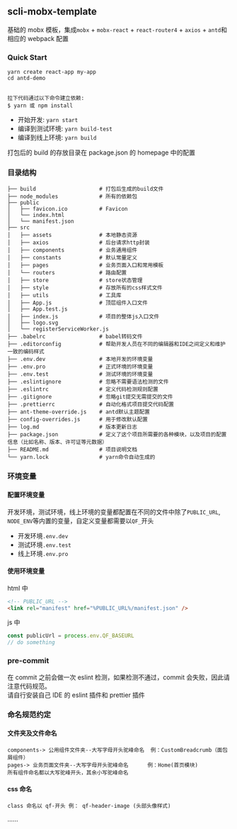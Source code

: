 ## scli-mobx-template

基础的 mobx 模板，集成`mobx` + `mobx-react` + `react-router4` + `axios` + `antd`和相应的 webpack 配置

### Quick Start

```
yarn create react-app my-app
cd antd-demo


拉下代码通过以下命令建立依赖:
$ yarn 或 npm install
```

- 开始开发: `yarn start`
- 编译到测试环境: `yarn build-test`
- 编译到线上环境: `yarn build`

打包后的 build 的存放目录在 package.json 的 homepage 中的配置

### 目录结构

```
├── build                    # 打包后生成的build文件
├── node_modules             # 所有的依赖包
├── public
│   ├── favicon.ico          # Favicon
│   └── index.html
│   └── manifest.json
├── src
│   ├── assets               # 本地静态资源
│   ├── axios                # 后台请求http封装
│   ├── components           # 业务通用组件
│   ├── constants            # 默认常量定义
│   ├── pages                # 业务页面入口和常用模板
│   └── routers              # 路由配置
│   ├── store                # store状态管理
│   ├── style                # 存放所有的css样式文件
│   ├── utils                # 工具库
│   ├── App.js               # 顶层组件入口文件
│   ├── App.test.js
│   ├── index.js             # 项目的整体js入口文件
│   ├── logo.svg
│   └── registerServiceWorker.js
├── .babelrc                 # babel转码文件
├── .editorconfig            # 帮助开发人员在不同的编辑器和IDE之间定义和维护一致的编码样式
├── .env.dev                 # 本地开发的环境变量
├── .env.pro                 # 正式环境的环境变量
├── .env.test                # 测试环境的环境变量
├── .eslintignore            # 忽略不需要语法检测的文件
├── .eslintrc                # 定义代码检测规则配置
├── .gitignore               # 忽略git提交无需提交的文件
├── .prettierrc              # 自动化格式项目提交代码配置
├── ant-theme-override.js    # antd默认主题配置
├── config-overrides.js      # 用于修改默认配置
├── log.md                   # 版本更新日志
├── package.json             # 定义了这个项目所需要的各种模块，以及项目的配置信息（比如名称、版本、许可证等元数据）
├── README.md                # 项目说明文档
└── yarn.lock                # yarn命令自动生成的
```

### 环境变量

#### 配置环境变量

开发环境，测试环境，线上环境的变量都配置在不同的文件中除了`PUBLIC_URL`, `NODE_ENV`等内置的变量，自定义变量都需要以`QF_`开头

- 开发环境`.env.dev`
- 测试环境`.env.test`
- 线上环境`.env.pro`

#### 使用环境变量

html 中

```html
<!-- PUBLIC_URL -->
<link rel="manifest" href="%PUBLIC_URL%/manifest.json" />
```

js 中

```javascript
const publicUrl = process.env.QF_BASEURL
// do something
```

### pre-commit

在 commit 之前会做一次 eslint 检测，如果检测不通过，commit 会失败，因此请注意代码规范。  
请自行安装自己 IDE 的 eslint 插件和 prettier 插件

### 命名规范约定

#### 文件夹及文件命名

```
components-> 公用组件文件夹--大写字母开头驼峰命名  例：CustomBreadcrumb（面包屑组件）
pages-> 业务页面文件夹--大写字母开头驼峰命名      例：Home(首页模块)
所有组件命名都以大写驼峰开头，其余小写驼峰命名
```

#### css 命名

```
class 命名以 qf-开头 例： qf-header-image (头部头像样式)
```
......
